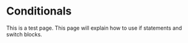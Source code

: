 # Conditionals
This is a test page. This page will explain how to use if statements and switch blocks.
